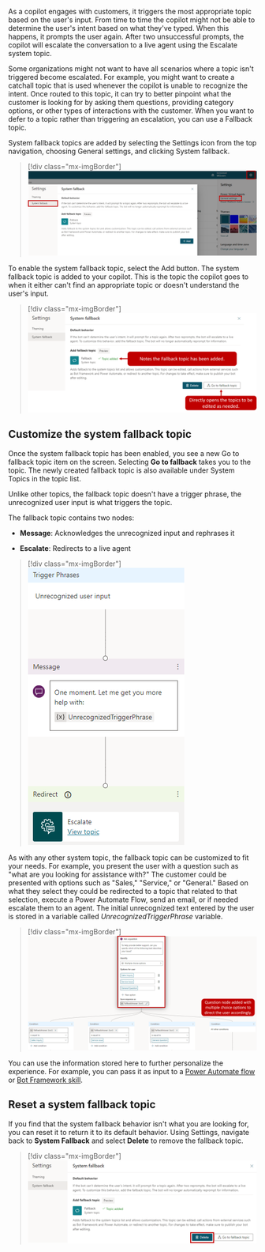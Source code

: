As a copilot engages with customers, it triggers the most appropriate topic based on the user's input. From time to time the copilot might not be able to determine the user's intent based on what they've typed. When this happens, it prompts the user again. After two unsuccessful prompts, the copilot will escalate the conversation to a live agent using the Escalate system topic.

Some organizations might not want to have all scenarios where a topic isn't triggered become escalated. For example, you might want to create a catchall topic that is used whenever the copilot is unable to recognize the intent. Once routed to this topic, it can try to better pinpoint what the customer is looking for by asking them questions, providing category options, or other types of interactions with the customer. When you want to defer to a topic rather than triggering an escalation, you can use a Fallback topic.

System fallback topics are added by selecting the Settings icon from the top navigation, choosing General settings, and clicking System fallback.

> [!div class="mx-imgBorder"]
> [![Screenshot of Settings dialog on the System fallback tab.](../media/navigate-system-fallback.png)](../media/navigate-system-fallback.png#lightbox)

To enable the system fallback topic, select the Add button. The system fallback topic is added to your copilot. This is the topic the copilot goes to when it either can't find an appropriate topic or doesn't understand the user's input.

> [!div class="mx-imgBorder"]
> [![Screenshot showing a topic added for the fallback topic, with the Go to fallback topic button highlighted.](../media/add-fallback.png)](../media/add-fallback.png#lightbox)

## Customize the system fallback topic

Once the system fallback topic has been enabled, you see a new Go to fallback topic item on the screen. Selecting **Go to fallback** takes you to the topic. The newly created fallback topic is also available under System Topics in the topic list.

Unlike other topics, the fallback topic doesn't have a trigger phrase, the unrecognized user input is what triggers the topic.

The fallback topic contains two nodes:

- **Message**: Acknowledges the unrecognized input and rephrases it

- **Escalate**: Redirects to a live agent

> [!div class="mx-imgBorder"]
> ![Screenshot of the message leading to a  redirect to the fallback topic.](../media/edit-topic.png)

As with any other system topic, the fallback topic can be customized to fit your needs. For example, you present the user with a question such as "what are you looking for assistance with?" The customer could be presented with options such as "Sales," "Service," or "General." Based on what they select they could be redirected to a topic that related to that selection, execute a Power Automate Flow, send an email, or if needed escalate them to an agent. The initial unrecognized text entered by the user is stored in a variable called *UnrecognizedTriggerPhrase* variable.

> [!div class="mx-imgBorder"]
> [![Screenshot of the Ask a question node showing multiple conditions that direct the user to options.](../media/question-node-added.png)](../media/question-node-added.png#lightbox)

You can use the information stored here to further personalize the experience. For example, you can pass it as input to a [Power Automate flow](/power-virtual-agents/advanced-flow/?azure-portal=true) or [Bot Framework skill](/power-virtual-agents/advanced-use-skills/?azure-portal=true).

## Reset a system fallback topic

If you find that the system fallback behavior isn't what you are looking for, you can reset it to return it to its default behavior. Using Settings, navigate back to **System Fallback** and select **Delete** to remove the fallback topic.

> [!div class="mx-imgBorder"]
> [![Screenshot of Settings dialog on the System fallback page with the Delete button highlighted.](../media/delete-fallback-topic.png)](../media/delete-fallback-topic.png#lightbox)
